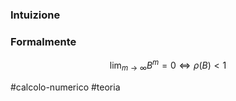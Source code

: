 ### Intuizione



### Formalmente

$$ 
 \lim_{m\to\infty}B^m=0\Leftrightarrow\rho(B)<1
$$

#calcolo-numerico #teoria  